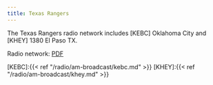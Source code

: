 ```yaml
---
title: Texas Rangers
---
```

The Texas Rangers radio network includes [KEBC] Oklahoma City and [KHEY]
1380 El Paso TX.

Radio network: [PDF](http://texas.rangers.mlb.com/tex/download/y2017/2017_Texas_Rangers_Radio_Network.pdf)

[KEBC]:{{< ref "/radio/am-broadcast/kebc.md" >}}
[KHEY]:{{< ref "/radio/am-broadcast/khey.md" >}}
